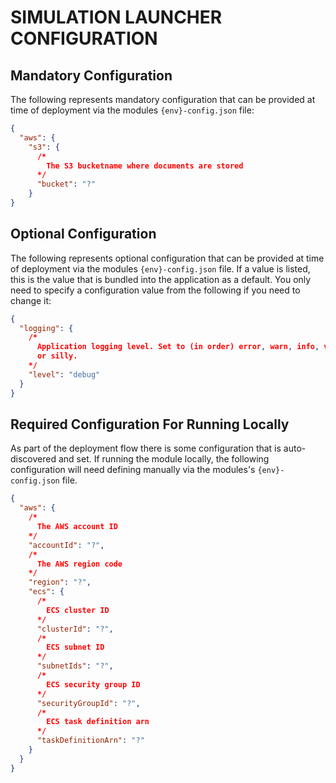 # SIMULATION LAUNCHER CONFIGURATION

## Mandatory Configuration

The following represents mandatory configuration that can be provided at time of deployment via the modules `{env}-config.json` file:

```json
{
  "aws": {
    "s3": {
      /*
        The S3 bucketname where documents are stored
      */
      "bucket": "?"
    }
}
```

## Optional Configuration

The following represents optional configuration that can be provided at time of deployment via the modules `{env}-config.json` file. If a value is listed, this is the value that is bundled into the application as a default. You only need to specify a configuration value from the following if you need to change it:


```json
{
  "logging": {
    /*
      Application logging level. Set to (in order) error, warn, info, verbose, debug 
      or silly.
    */
    "level": "debug"
  }
}
```

## Required Configuration For Running Locally

As part of the deployment flow there is some configuration that is auto-discovered and set. If running the module locally, the following configuration will need defining manually via the modules's `{env}-config.json` file.

```json
{
  "aws": {
    /*
      The AWS account ID
    */
    "accountId": "?",
    /*
      The AWS region code 
    */      
    "region": "?",
    "ecs": {
      /*
        ECS cluster ID
      */
      "clusterId": "?",
      /*
        ECS subnet ID
      */
      "subnetIds": "?",
      /*
        ECS security group ID
      */
      "securityGroupId": "?",
      /*
        ECS task definition arn
      */
      "taskDefinitionArn": "?"
    }
  }
}
```
